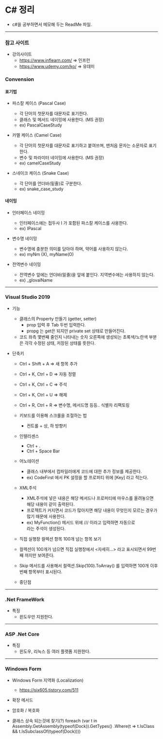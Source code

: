 # C# 정리
- c#을 공부하면서 메모해 두는 ReadMe 파일.
***
### 참고 사이트
- 강의사이트
  - https://www.inflearn.com/ => 인프런
  - https://www.udemy.com/ko/ => 유데미
  

### Convension
#### 표기법
- 파스칼 케이스 (Pascal Case)
  - 각 단어의 첫문자를 대문자로 표기한다.
  - 클래스 및 메서드 네이밍에 사용한다. (MS 권장)
  - ex) PascalCaseStudy
  
- 카멜 케이스 (Camel Case)
  - 각 단어의 첫문자를 대문자로 표기하고 붙여쓰며, 맨처음 문자는 소문자로 표기한다.
  - 변수 및 파라미터 네이밍에 사용한다. (MS 권장)
  - ex) camelCaseStudy
  
- 스네이크 케이스 (Snake Case)
  - 각 단어를 언더바(밑줄)로 구분한다.
  - ex) snake_case_study
#### 네이밍
- 인터페이스 네이밍
  - 인터페이스에는 접두사 I 가 포함된 파스칼 케이스를 사용한다.
  - ex) IPascal
  
- 변수명 네이밍
  - 변수명에 충분한 의미를 담아야 하며, 약어를 사용하지 않는다.
  - ex) myNm (X), myName(O)
  
- 전역변수 네이밍
  - 전역변수 앞에는 언더바(밑줄)을 앞에 붙인다. 지역변수에는 사용하지 않는다.
  - ex) _glovalName

***
### Visual Studio 2019
- 기능
  - 클래스의 Property 만들기 (getter, setter)
    - prop 입력 후 Tab 두번 입력한다.
    - propg 는 get은 되지만 private set 상태로 만들어진다.
  - 코드 좌측 몇번째 줄인지 나타내는 숫자 오른쪽에 생성되는 초록색/노란색 부분은 각각 수정된 상태, 저장된 상태를 뜻한다. 
  

- 단축키
  - Ctrl + Shift + A    => 새 항목 추가
  - Ctrl + K, Ctrl + D  => 자동 정렬
  - Ctrl + K, Ctrl + C  => 주석
  - Ctrl + K, Ctrl + U  => 해제
  - Ctrl + R, Ctrl + R  => 변수명, 메서드명 등등.. 식별자 리팩토링
  
  - 키보드를 이용해 스크롤을 조절하는 법
    - 컨트롤 + 상, 하 방향키
  
  - 인텔리센스
    - Ctrl + .
    - Ctrl + Space Bar
  
  
  
  - 어노테이션
    - 클래스 내부에서 컴파일러에게 코드에 대한 추가 정보를 제공한다.
    - ex) CodeFirst 에서 PK 설정을 할 프로퍼티 위에 [Key] 라고 적는다.
    
  - XML주석 <summary>
    - XML주석에 넣은 내용은 해당 메서드나 프로퍼티에 마우스를 올려놓으면 해당 내용이 같이 출력된다.
    - 프로젝트가 커지면서 코드가 많아지면 해당 내용이 무엇인지 모르는 경우가 많기 때문에 사용한다.
    - ex) MyFunction() 메서드 위에 /// 이라고 입력하면 자동으로 <summary> 라는 주석이 생성된다.
  
  - 직접 실행창 컬렉션 항목 100개 넘는 항목 보기
   - 컬렉션이 100개가 넘으면 직접 실행창에서 <자세히...> 라고 표시되면서 99번째 까지만 보여준다.
   - Skip 메서드를 사용해서 컬렉션.Skip(100).ToArray() 를 입력하면 100개 이후번째 항목부터 표시된다.
  
  - 중단점
  
***
### .Net FrameWork
- 특징
  - 윈도우만 지원한다.
***
### ASP .Net Core
- 특징
  - 윈도우, 리눅스 등 여러 플랫폼 지원한다.
***
### Windows Form
- Windows Form 지역화 (Localization)
  - https://six605.tistory.com/511
- 확장 메서드

- 암호화 / 복호화

- 클래스 상속 되는것에 찾기(?)
 foreach (var t in Assembly.GetAssembly(typeof(Dock)).GetTypes()
                .Where(t => t.IsClass && t.IsSubclassOf(typeof(Dock))))


